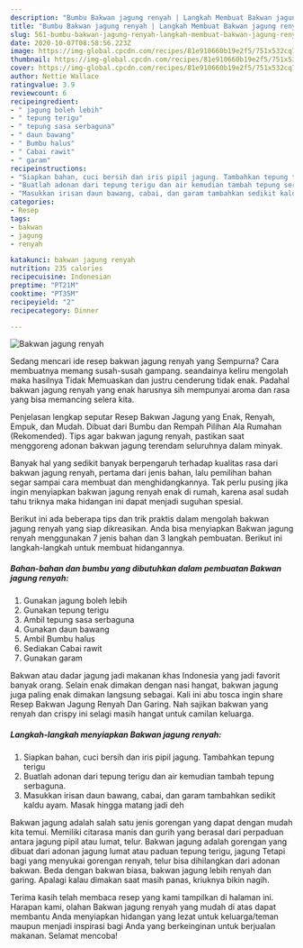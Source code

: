 ```yaml
---
description: "Bumbu Bakwan jagung renyah | Langkah Membuat Bakwan jagung renyah Yang Enak dan Simpel"
title: "Bumbu Bakwan jagung renyah | Langkah Membuat Bakwan jagung renyah Yang Enak dan Simpel"
slug: 561-bumbu-bakwan-jagung-renyah-langkah-membuat-bakwan-jagung-renyah-yang-enak-dan-simpel
date: 2020-10-07T08:58:56.223Z
image: https://img-global.cpcdn.com/recipes/81e910660b19e2f5/751x532cq70/bakwan-jagung-renyah-foto-resep-utama.jpg
thumbnail: https://img-global.cpcdn.com/recipes/81e910660b19e2f5/751x532cq70/bakwan-jagung-renyah-foto-resep-utama.jpg
cover: https://img-global.cpcdn.com/recipes/81e910660b19e2f5/751x532cq70/bakwan-jagung-renyah-foto-resep-utama.jpg
author: Nettie Wallace
ratingvalue: 3.9
reviewcount: 6
recipeingredient:
- " jagung boleh lebih"
- " tepung terigu"
- " tepung sasa serbaguna"
- " daun bawang"
- " Bumbu halus"
- " Cabai rawit"
- " garam"
recipeinstructions:
- "Siapkan bahan, cuci bersih dan iris pipil jagung. Tambahkan tepung terigu"
- "Buatlah adonan dari tepung terigu dan air kemudian tambah tepung serbaguna."
- "Masukkan irisan daun bawang, cabai, dan garam tambahkan sedikit kaldu ayam. Masak hingga matang jadi deh"
categories:
- Resep
tags:
- bakwan
- jagung
- renyah

katakunci: bakwan jagung renyah 
nutrition: 235 calories
recipecuisine: Indonesian
preptime: "PT21M"
cooktime: "PT35M"
recipeyield: "2"
recipecategory: Dinner

---
```



![Bakwan jagung renyah](https://img-global.cpcdn.com/recipes/81e910660b19e2f5/751x532cq70/bakwan-jagung-renyah-foto-resep-utama.jpg)

Sedang mencari ide resep bakwan jagung renyah yang Sempurna? Cara membuatnya memang susah-susah gampang. seandainya keliru mengolah maka hasilnya Tidak Memuaskan dan justru cenderung tidak enak. Padahal bakwan jagung renyah yang enak harusnya sih mempunyai aroma dan rasa yang bisa memancing selera kita.

Penjelasan lengkap seputar Resep Bakwan Jagung yang Enak, Renyah, Empuk, dan Mudah. Dibuat dari Bumbu dan Rempah Pilihan Ala Rumahan (Rekomended). Tips agar bakwan jagung renyah, pastikan saat menggoreng adonan bakwan jagung terendam seluruhnya dalam minyak.

Banyak hal yang sedikit banyak berpengaruh terhadap kualitas rasa dari bakwan jagung renyah, pertama dari jenis bahan, lalu pemilihan bahan segar sampai cara membuat dan menghidangkannya. Tak perlu pusing jika ingin menyiapkan bakwan jagung renyah enak di rumah, karena asal sudah tahu triknya maka hidangan ini dapat menjadi suguhan spesial.


Berikut ini ada beberapa tips dan trik praktis dalam mengolah bakwan jagung renyah yang siap dikreasikan. Anda bisa menyiapkan Bakwan jagung renyah menggunakan 7 jenis bahan dan 3 langkah pembuatan. Berikut ini langkah-langkah untuk membuat hidangannya.

<!--inarticleads1-->

##### Bahan-bahan dan bumbu yang dibutuhkan dalam pembuatan Bakwan jagung renyah:

1. Gunakan  jagung boleh lebih
1. Gunakan  tepung terigu
1. Ambil  tepung sasa serbaguna
1. Gunakan  daun bawang
1. Ambil  Bumbu halus
1. Sediakan  Cabai rawit
1. Gunakan  garam


Bakwan atau dadar jagung jadi makanan khas Indonesia yang jadi favorit banyak orang. Selain enak dimakan dengan nasi hangat, bakwan jagung juga paling enak dimakan langsung sebagai. Kali ini abu tosca ingin share Resep Bakwan Jagung Renyah Dan Garing. Nah sajikan bakwan yang renyah dan crispy ini selagi masih hangat untuk camilan keluarga. 

<!--inarticleads2-->

##### Langkah-langkah menyiapkan Bakwan jagung renyah:

1. Siapkan bahan, cuci bersih dan iris pipil jagung. Tambahkan tepung terigu
1. Buatlah adonan dari tepung terigu dan air kemudian tambah tepung serbaguna.
1. Masukkan irisan daun bawang, cabai, dan garam tambahkan sedikit kaldu ayam. Masak hingga matang jadi deh


Bakwan jagung adalah salah satu jenis gorengan yang dapat dengan mudah kita temui. Memiliki citarasa manis dan gurih yang berasal dari perpaduan antara jagung pipil atau lumat, telur. Bakwan jagung adalah gorengan yang dibuat dari adonan jagung lumat atau paduan tepung terigu, jagung Tetapi bagi yang menyukai gorengan renyah, telur bisa dihilangkan dari adonan bakwan. Beda dengan bakwan biasa, bakwan jagung lebih renyah dan garing. Apalagi kalau dimakan saat masih panas, kriuknya bikin nagih. 

Terima kasih telah membaca resep yang kami tampilkan di halaman ini. Harapan kami, olahan Bakwan jagung renyah yang mudah di atas dapat membantu Anda menyiapkan hidangan yang lezat untuk keluarga/teman maupun menjadi inspirasi bagi Anda yang berkeinginan untuk berjualan makanan. Selamat mencoba!
